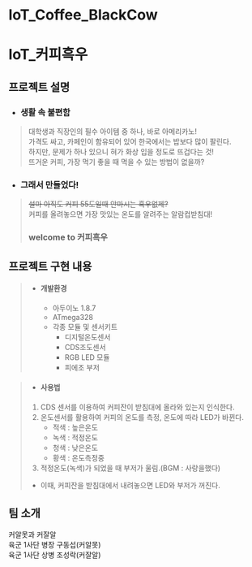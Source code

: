# IoT_Coffee_BlackCow

# IoT_커피흑우

## 프로젝트 설명  
* ### 생활 속 불편함  
>대학생과 직장인의 필수 아이템 중 하나, 바로 아메리카노!  
>가격도 싸고, 카페인이 함유되어 있어 한국에서는 밥보다 많이 팔린다.  
>하지만, 문제가 하나 있으니 혀가 화상 입을 정도로 뜨겁다는 것!  
>뜨거운 커피, 가장 먹기 좋을 때 먹을 수 있는 방법이 없을까?  
  
* ### 그래서 만들었다!
>~~설마 아직도 커피 55도일때 안마시는 흑우없제?~~  
>커피를 올려놓으면 가장 맛있는 온도를 알려주는 알람컵받침대!  
>### welcome to **커피흑우**  
  
## 프로젝트 구현 내용  
> * #### 개발환경  
>   * 아두이노 1.8.7  
>   * ATmega328  
>   * 각종 모듈 및 센서키트  
>     * 디지털온도센서  
>     * CDS조도센서  
>     * RGB LED 모듈  
>     * 피에조 부저  

> * #### 사용법
> 1. CDS 센서를 이용하여 커피잔이 받침대에 올라와 있는지 인식한다. 
> 2. 온도센서를 활용하여 커피의 온도를 측정, 온도에 따라 LED가 바뀐다.  
>     * 적색 : 높은온도  
>     * 녹색 : 적정온도  
>     * 청색 : 낮은온도  
>     * 황색 : 온도측정중 
> 3. 적정온도(녹색)가 되었을 때 부저가 울림.(BGM : 사랑을했다)
>   * 이때, 커피잔을 받침대에서 내려놓으면 LED와 부저가 꺼진다.
  
  
## 팀 소개  
커알못과 커잘알  
육군 1사단 병장 구동섭(커알못)  
육군 1사단 상병 조성락(커잘알)
